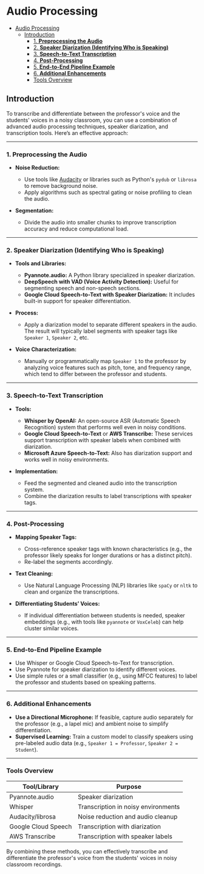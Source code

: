 # Audio Processing

- [Audio Processing](#audio-processing)
  - [Introduction](#introduction)
    - [1. **Preprocessing the Audio**](#1-preprocessing-the-audio)
    - [2. **Speaker Diarization (Identifying Who is Speaking)**](#2-speaker-diarization-identifying-who-is-speaking)
    - [3. **Speech-to-Text Transcription**](#3-speech-to-text-transcription)
    - [4. **Post-Processing**](#4-post-processing)
    - [5. **End-to-End Pipeline Example**](#5-end-to-end-pipeline-example)
    - [6. **Additional Enhancements**](#6-additional-enhancements)
    - [Tools Overview](#tools-overview)

## Introduction

To transcribe and differentiate between the professor's voice and the students' voices in a noisy classroom, you can use a combination of advanced audio processing techniques, speaker diarization, and transcription tools. Here’s an effective approach:

---

### 1. **Preprocessing the Audio**

- **Noise Reduction:**
  - Use tools like [Audacity](https://www.audacityteam.org/) or libraries such as Python's `pydub` or `librosa` to remove background noise.
  - Apply algorithms such as spectral gating or noise profiling to clean the audio.

- **Segmentation:**
  - Divide the audio into smaller chunks to improve transcription accuracy and reduce computational load.

---

### 2. **Speaker Diarization (Identifying Who is Speaking)**

- **Tools and Libraries:**
  - **Pyannote.audio:** A Python library specialized in speaker diarization.
  - **DeepSpeech with VAD (Voice Activity Detection):** Useful for segmenting speech and non-speech sections.
  - **Google Cloud Speech-to-Text with Speaker Diarization:** It includes built-in support for speaker differentiation.

- **Process:**
  - Apply a diarization model to separate different speakers in the audio. The result will typically label segments with speaker tags like `Speaker 1`, `Speaker 2`, etc.

- **Voice Characterization:**
  - Manually or programmatically map `Speaker 1` to the professor by analyzing voice features such as pitch, tone, and frequency range, which tend to differ between the professor and students.

---

### 3. **Speech-to-Text Transcription**

- **Tools:**
  - **Whisper by OpenAI:** An open-source ASR (Automatic Speech Recognition) system that performs well even in noisy conditions.
  - **Google Cloud Speech-to-Text** or **AWS Transcribe:** These services support transcription with speaker labels when combined with diarization.
  - **Microsoft Azure Speech-to-Text:** Also has diarization support and works well in noisy environments.

- **Implementation:**
  - Feed the segmented and cleaned audio into the transcription system.
  - Combine the diarization results to label transcriptions with speaker tags.

---

### 4. **Post-Processing**

- **Mapping Speaker Tags:**
  - Cross-reference speaker tags with known characteristics (e.g., the professor likely speaks for longer durations or has a distinct pitch).
  - Re-label the segments accordingly.

- **Text Cleaning:**
  - Use Natural Language Processing (NLP) libraries like `spaCy` or `nltk` to clean and organize the transcriptions.

- **Differentiating Students’ Voices:**
  - If individual differentiation between students is needed, speaker embeddings (e.g., with tools like `pyannote` or `VoxCeleb`) can help cluster similar voices.

---

### 5. **End-to-End Pipeline Example**

- Use Whisper or Google Cloud Speech-to-Text for transcription.
- Use Pyannote for speaker diarization to identify different voices.
- Use simple rules or a small classifier (e.g., using MFCC features) to label the professor and students based on speaking patterns.

---

### 6. **Additional Enhancements**

- **Use a Directional Microphone:** If feasible, capture audio separately for the professor (e.g., a lapel mic) and ambient noise to simplify differentiation.
- **Supervised Learning:** Train a custom model to classify speakers using pre-labeled audio data (e.g., `Speaker 1 = Professor`, `Speaker 2 = Student`).

---

### Tools Overview

| Tool/Library        | Purpose                             |
| ------------------- | ----------------------------------- |
| Pyannote.audio      | Speaker diarization                 |
| Whisper             | Transcription in noisy environments |
| Audacity/librosa    | Noise reduction and audio cleanup   |
| Google Cloud Speech | Transcription with diarization      |
| AWS Transcribe      | Transcription with speaker labels   |

By combining these methods, you can effectively transcribe and differentiate the professor's voice from the students' voices in noisy classroom recordings.
